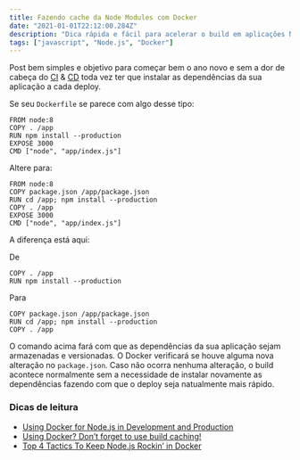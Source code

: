 ```yaml
---
title: Fazendo cache da Node Modules com Docker
date: "2021-01-01T22:12:00.284Z"
description: "Dica rápida e fácil para acelerar o build em aplicações Node.js."
tags: ["javascript", "Node.js", "Docker"]
---
```


Post bem simples e objetivo para começar bem o ano novo e sem a dor de cabeça do [CI](https://en.wikipedia.org/wiki/Continuous_integration) & [CD](https://pt.wikipedia.org/wiki/Entrega_cont%C3%ADnua) toda vez ter que instalar as dependências da sua aplicação a cada deploy.

Se seu `Dockerfile` se parece com algo desse tipo:

```docker
FROM node:8
COPY . /app
RUN npm install --production
EXPOSE 3000
CMD ["node", "app/index.js"]
```
Altere para:

```docker
FROM node:8
COPY package.json /app/package.json
RUN cd /app; npm install --production
COPY . /app
EXPOSE 3000
CMD ["node", "app/index.js"]
```

A diferença está aqui:

De

```docker
COPY . /app
RUN npm install --production
```
Para

```docker
COPY package.json /app/package.json
RUN cd /app; npm install --production
COPY . /app
```
O comando acima fará com que as dependências da sua aplicação sejam armazenadas e versionadas. O Docker verificará se houve alguma nova alteração no `package.json`. Caso não ocorra nenhuma alteração, o build acontece normalmente sem a necessidade de instalar novamente as dependências fazendo com que o deploy seja natualmente mais rápido.

### Dicas de leitura
- [Using Docker for Node.js in Development and Production ](https://dev.to/alex_barashkov/using-docker-for-nodejs-in-development-and-production-3cgp)
- [Using Docker? Don’t forget to use build caching!](https://medium.com/@aidobreen/using-docker-dont-forget-to-use-build-caching-6e2b4f43771e)
- [Top 4 Tactics To Keep Node.js Rockin’ in Docker](https://www.docker.com/blog/keep-nodejs-rockin-in-docker/)
